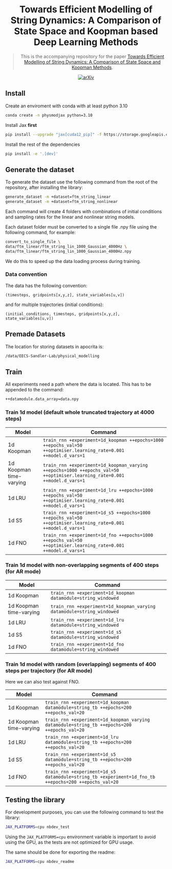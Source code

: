 

<div align="center">

<h1>
Towards Efficient Modelling of String Dynamics: A Comparison of State
Space and Koopman based Deep Learning Methods
</h1>

> This is the accompanying repository for the paper [Towards Efficient
> Modelling of String Dynamics: A Comparison of State Space and Koopman
> Methods](https://arxiv.org/abs/2408.16650).

[![arXiv](https://img.shields.io/badge/arXiv-2408.16650-b31b1b.svg)](https://arxiv.org/abs/2408.16650)

</div>

<!-- WARNING: THIS FILE WAS AUTOGENERATED! DO NOT EDIT! -->

## Install

Create an enviroment with conda with at least python 3.10

``` bash
conda create -n physmodjax python=3.10
```

Install Jax **first**

``` bash
pip install --upgrade "jax[cuda12_pip]" -f https://storage.googleapis.com/jax-releases/jax_cuda_releases.html
```

Install the rest of the dependencies

``` bash
pip install -e '.[dev]'
```

## Generate the dataset

To generate the dataset use the following command from the root of the
repository, after installing the library:

``` bash
generate_dataset -m +dataset=ftm_string_linear
generate_dataset -m +dataset=ftm_string_nonlinear
```

Each command will create 4 folders with combinations of initial
conditions and sampling rates for the linear and nonlinear string
models.

Each dataset folder must be converted to a single file .npy file using
the following command, for example:

``` bash
convert_to_single_file \
data/ftm_linear/ftm_string_lin_1000_Gaussian_4000Hz \
data/ftm_linear/ftm_string_lin_1000_Gaussian_4000Hz.npy
```

We do this to speed up the data loading process during training.

### Data convention

The data has the following convention:

<p style="text-align: center;">

    (timesteps, gridpoints[x,y,z], state_variables[u,v])

</p>

and for multiple trajectories (initial conditions):

<p style="text-align: center;">

    (initial_conditions, timesteps, gridpoints[x,y,z], state_variables[u,v])

</p>

## Premade Datasets

The location for storing datasets in apocrita is:

``` bash
/data/EECS-Sandler-Lab/physical_modelling
```

## Train

All experiments need a path where the data is located. This has to be
appended to the command:

``` bash
++datamodule.data_array=data.npy
```

### Train 1d model (default whole truncated trajectory at 4000 steps)

| Model | Command |
|----|----|
| 1d Koopman | `train_rnn +experiment=1d_koopman ++epochs=1000 ++epochs_val=50 ++optimiser.learning_rate=0.001 ++model.d_vars=1` |
| 1d Koopman time-varying | `train_rnn +experiment=1d_koopman_varying ++epochs=1000 ++epochs_val=50 ++optimiser.learning_rate=0.001 ++model.d_vars=1` |
| 1d LRU | `train_rnn +experiment=1d_lru ++epochs=1000 ++epochs_val=50 ++optimiser.learning_rate=0.001 ++model.d_vars=1` |
| 1d S5 | `train_rnn +experiment=1d_s5 ++epochs=1000 ++epochs_val=50 ++optimiser.learning_rate=0.001 ++model.d_vars=1` |
| 1d FNO | `train_rnn +experiment=1d_fno ++epochs=1000 ++epochs_val=50 ++optimiser.learning_rate=0.001 ++model.d_vars=1` |

### Train 1d model with non-overlapping segments of 400 steps (for AR mode)

| Model | Command |
|----|----|
| 1d Koopman | `train_rnn +experiment=1d_koopman datamodule=string_windowed` |
| 1d Koopman time-varying | `train_rnn +experiment=1d_koopman_varying datamodule=string_windowed` |
| 1d LRU | `train_rnn +experiment=1d_lru datamodule=string_windowed` |
| 1d S5 | `train_rnn +experiment=1d_s5 datamodule=string_windowed` |
| 1d FNO | `train_rnn +experiment=1d_fno datamodule=string_windowed` |

### Train 1d model with random (overlapping) segments of 400 steps per trajectory (for AR mode)

Here we can also test against FNO.

| Model | Command |
|----|----|
| 1d Koopman | `train_rnn +experiment=1d_koopman datamodule=string_tb ++epochs=200 ++epochs_val=20` |
| 1d Koopman time-varying | `train_rnn +experiment=1d_koopman_varying datamodule=string_tb ++epochs=200 ++epochs_val=20` |
| 1d LRU | `train_rnn +experiment=1d_lru datamodule=string_tb ++epochs=200 ++epochs_val=20` |
| 1d S5 | `train_rnn +experiment=1d_s5 datamodule=string_tb ++epochs=200 ++epochs_val=20` |
| 1d FNO | `train_rnn +experiment=1d_s5 datamodule=string_tb +experiment=1d_fno_tb ++epochs=200 ++epochs_val=20` |

## Testing the library

For development purposes, you can use the following command to test the
library:

``` bash
JAX_PLATFORMS=cpu nbdev_test
```

Using the `JAX_PLATFORMS=cpu` environment variable is important to avoid
using the GPU, as the tests are not optimized for GPU usage.

The same should be done for exporting the readme:

``` bash
JAX_PLATFORMS=cpu nbdev_readme
```

